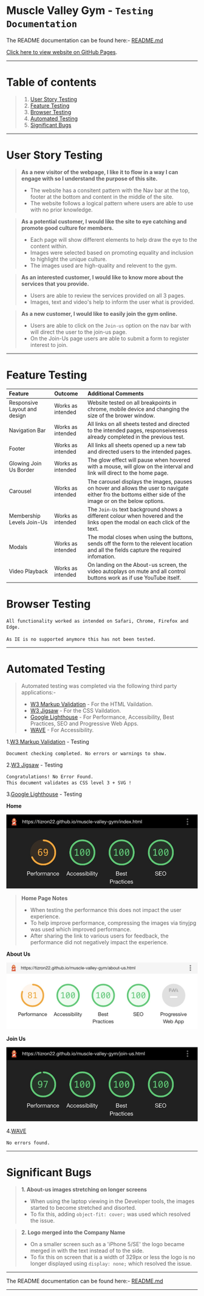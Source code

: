 # Muscle Valley Gym - `Testing Documentation`

The README documentation can be found here:- [README.md](./README.md)

[Click here to view website on GitHub Pages](https://tizron22.github.io/muscle-valley-gym/).

---

# Table of contents

>1. [User Story Testing](#user-story-testing)
>2. [Feature Testing](#feature-testing)
>3. [Browser Testing](#browser-testing)
>4. [Automated Testing](#automated-testing)
>5. [Significant Bugs](#significant-bugs)
---

# User Story Testing

>**As a new visitor of the webpage, I like it to flow in a way I can engage with so I understand the purpose of this site.**
>- The website has a consitent pattern with the Nav bar at the top, footer at the bottom and content in the middle of the site. 
>- The website follows a logical pattern where users are able to use with no prior knowledge.

>**As a potential customer, I would like the site to eye catching and promote good culture for members.**
>- Each page will show different elements to help draw the eye to the content within.
>- Images were selected based on promoting equality and inclusion to highlight the unique culture. 
>- The images used are high-quality and relevent to the gym.

>**As an interested customer, I would like to know more about the services that you provide.**
>- Users are able to review the services provided on all 3 pages.
>- Images, text and video's help to inform the user what is provided.

>**As a new customer, I would like to easily join the gym online.**
>- Users are able to click on the `Join-us` option on the nav bar with will direct the user to the join-us page.
>- On the Join-Us page users are able to submit a form to register interest to join.

---
# Feature Testing

| Feature | Outcome | Additional Comments |
|:--------|:--------|:---------|
|Responsive Layout and design | Works as intended | Website tested on all breakpoints in chrome, mobile device and changing the size of the brower window.
|Navigation Bar | Works as intended | All links on all sheets tested and directed to the intended pages, responseiveness already completed in the previous test.
|Footer | Works as intended | All links all sheets opened up a new tab and directed users to the intended pages.
|Glowing Join Us Border | Works as intended | The glow effect will pause when hovered with a mouse, will glow on the interval and link will direct to the home page.
|Carousel | Works as intended | The carousel displays the images, pauses on hover and allows the user to navigate either fro the bottoms either side of the image or on the below options.
|Membership Levels Join-Us | Works as intended | The `Join-Us` text background shows a different colour when hovered and the links open the modal on each click of the text.
|Modals | Works as intended | The modal closes when using the buttons, sends off the form to the relevent location and all the fields capture the required infomation.
|Video Playback | Works as intended | On landing on the About-us screen, the video autoplays on mute and all control buttons work as if use YouTube itself.

# Browser Testing
    All functionality worked as intended on Safari, Chrome, Firefox and Edge. 
    
    As IE is no supported anymore this has not been tested.
---
# Automated Testing
>Automated testing was completed via the following third party applications:-
>- [W3 Markup Validation](https://validator.w3.org/) - For the HTML Vaildation.
>- [W3 Jigsaw](https://jigsaw.w3.org/css-validator/) - For the CSS Vaildation.
>- [Google Lighthouse](https://developers.google.com/web/tools/lighthouse) - For Performance, Accessibility, Best Practices, SEO and Progressive Web Apps.
>- [WAVE](https://wave.webaim.org/) - For Accessibility.


1.[W3 Markup Validation](https://validator.w3.org/) - Testing

    Document checking completed. No errors or warnings to show.

2.[W3 Jigsaw](https://jigsaw.w3.org/css-validator/) - Testing

    Congratulations! No Error Found.
    This document validates as CSS level 3 + SVG !

3.[Google Lighthouse](https://developers.google.com/web/tools/lighthouse) - Testing

**Home**

![Home Lighthouse Score](./assets/images/home-lighthouse.jpg)

>**Home Page Notes**
>- When testing the performance this does not impact the user experience. 
>- To help improve performance, compressing the images via tinyjpg was used which improved performance. 
>- After sharing the link to various users for feedback, the performance did not negatively impact the experience.

**About Us**

![About Us Lighthouse Score](./assets/images/about-us-lighthouse.jpg)

**Join Us**

![Join Us Lighthouse Score](./assets/images/join-us-lighthouse.jpg)

4.[WAVE](https://wave.webaim.org/) 

    No errors found.

---
# Significant Bugs
>**1. About-us images stretching on longer screens**
>- When using the laptop viewing in the Developer tools, the images started to become stretched and disorted. 
>- To fix this, adding `object-fit: cover;` was used which resolved the issue.

>**2. Logo merged into the Company Name**
>- On a smaller screen such as a 'iPhone 5/SE' the logo became merged in with the text instead of to the side. 
>- To fix this on screen that is a width of 329px or less the logo is no longer displayed using `display: none;` which resolved the issue.

---

The README documentation can be found here:- [README.md](./README.md)

---

